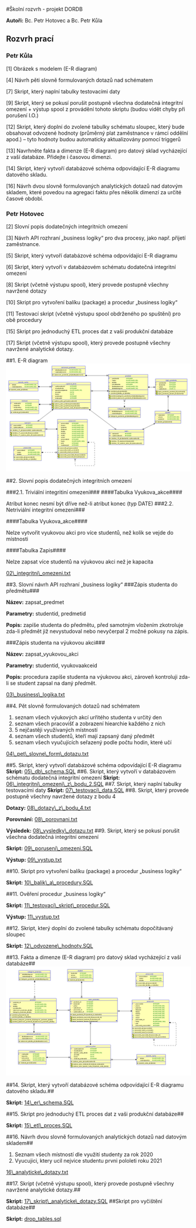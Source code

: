 #Školní rozvrh - projekt DORDB

**Autoři:** Bc. Petr Hotovec a Bc. Petr Kůla

## Rozvrh prací ##

### Petr Kůla ###
[1] Obrázek s modelem (E-R diagram)

[4] Návrh pěti slovně formulovaných dotazů nad schématem

[7] Skript, který naplní tabulky testovacími daty

[9] Skript, který se pokusí porušit postupně všechna dodatečná integritní omezení + výstup spool z provádění tohoto skriptu (budou vidět chyby při porušení I.O.)

[12] Skript, který doplní do zvolené tabulky schématu sloupec, který bude obsahovat odvozené hodnoty (průměrný plat zaměstnance v rámci oddělní apod.) – tyto hodnoty budou automaticky aktualizovány pomocí triggerů

[13] Navrhněte fakta a dimenze (E-R diagram) pro datový sklad vycházející z vaší databáze. Přidejte i časovou dimenzi.

[14] Skript, který vytvoří databázové schéma odpovídající E-R diagramu datového skladu.

[16] Návrh dvou slovně formulovaných analytických dotazů nad datovým skladem, které povedou na agregaci faktu přes několik dimenzí za určité časové období.


### Petr Hotovec ###
[2] Slovní popis dodatečných integritních omezení

[3] Návrh API rozhraní „business logiky“ pro dva procesy, jako např. přijetí zaměstnance.

[5] Skript, který vytvoří databázové schéma odpovídající E-R diagramu

[6] Skript, který vytvoří v databázovém schématu dodatečná integritní omezení

[8] Skript (včetně výstupu spool), který provede postupně všechny navržené dotazy

[10] Skript pro vytvoření balíku (package) a procedur „business logiky“

[11] Testovací skript (včetně výstupu spool obdrženého po spuštění) pro obě procedury

[15] Skript pro jednoduchý ETL proces dat z vaši produkční databáze

[17] Skript (včetně výstupu spool), který provede postupně všechny navržené analytické dotazy.

##1. E-R diagram
![ERdiagram](01_ER_model.PNG)

##2. Slovní popis dodatečných integritních omezení

###2.1. Triviální integritiní omezení###
####Tabulka Vyukova_akce####

Atribut konec nesmí být dříve než-li atribut konec (typ DATE)
###2.2. Netriviální integritní omezení###

####Tabulka Vyukova_akce####

Nelze vytvořit vyukovou akci pro více studentů, než kolik se vejde do místnosti

####Tabulka Zapis####

Nelze zapsat více studentů na výukovou akci než je kapacita

[02\\_integritni\\_omezeni.txt](02_integritni_omezeni.txt)

##3. Slovní návrh API rozhraní „business logiky“
###Zápis studenta do předmětu###

**Název:** zapsat\_predmet

**Parametry:** studentid, predmetid

**Popis:** zapíše studenta do předmětu, před samotným vložením zkotroluje zda-li předmět již nevystudoval nebo nevyčerpal 2 možné pokusy na zápis.


###Zápis studenta na výukovou akci###

**Název:** zapsat\_vyukovou\_akci

**Parametry:** studentid, vyukovaakceid

**Popis:** procedura zapíše studenta na výukovou akci, zároveň kontroluji zda-li se student zapsal na daný předmět.


[03\\_business\\_logika.txt](03_business_logika.txt)

##4. Pět slovně formulovaných dotazů nad schématem
1. seznam všech výukových akcí urřitého studenta v určitý den
2. seznam všech pracovišť a zobrazení hiearchie každého z nich
3. 5 nejčastěji využívaných místností
4. seznam všech studentů, kteří mají zapsaný daný předmět
5. seznam všech vyučujících seřazený podle počtu hodin, které učí

[04\\_pet\\_slovne\\_form\\_dotazu.txt](04_pet_slovne_form_dotazu.txt)


##5. Skript, který vytvoří databázové schéma odpovídající E-R diagramu
**Skript:** [05\\_db\\_schema.SQL](05_db_schema.SQL)
##6. Skript, který vytvoří v databázovém schématu dodatečná integritní omezení
**Skript:** [06\\_integritni\\_omezeni\\_z\\_bodu_2.SQL](06_integritni_omezeni_z_bodu_2.SQL)
##7. Skript, který naplní tabulky testovacími daty
**Skript:** [07\\_testovaci\\_data.SQL](07_testovaci_data.SQL)
##8. Skript, který provede postupně všechny navržené dotazy z bodu 4

**Dotazy:** [08\\_dotazy\\_z\\_bodu_4.txt](08_dotazy_z_bodu_4.txt)

**Porovnání:** [08\\_porovnani.txt](08_porovnani.txt)

**Výsledek:** [08\\_vysledky\\_dotazu.txt](08_vysledky_dotazu.txt)
##9. Skript, který se pokusí porušit všechna dodatečná integritní omezení

**Skript:** [09\\_poruseni\\_omezeni.SQL](09_poruseni_omezeni.SQL)

**Výstup:** [09\\_vystup.txt](09_vystup.txt)

##10. Skript pro vytvoření balíku (package) a procedur „business logiky“

**Skript:** [10\\_balik\\_a\\_procedury.SQL](10_balik_a_procedury.SQL)

##11. Ověření procedur „business logiky“

**Skript:** [11\\_testovaci\\_skript\\_procedur.SQL](11_testovaci_skript_procedur.SQL)

**Výstup:** [11\\_vystup.txt](11_vystup.txt)

##12. Skript, který doplní do zvolené tabulky schématu dopočítávaný sloupec

**Skript:** [12\\_odvozene\\_hodnoty.SQL](12_odvozene_hodnoty.SQL)

##13. Fakta a dimenze (E-R diagram) pro datový sklad vycházející z vaší databáze##
![ERdiagram](13_ER_model_datovy_sklad.PNG)

##14. Skript, který vytvoří databázové schéma odpovídající E-R diagramu datového skladu.##

**Skript:** [14\\_er\\_schema.SQL](14_er_schema.SQL)

##15. Skript pro jednoduchý ETL proces dat z vaši produkční databáze##

**Skript:** [15\\_etl\\_proces.SQL](15_etl_proces.SQL)

##16. Návrh dvou slovně formulovaných analytických dotazů nad datovým skladem##

1. Seznam všech místností dle využití studenty za rok 2020
2. Vyucujici, ktery ucil nejvice studentu prvni pololeti roku 2021

[16\\_analyticke\\_dotazy.txt](16_analyticke_dotazy.txt)

##17. Skript (včetně výstupu spool), který provede postupně všechny navržené analytické dotazy.##

**Skript:** [17\\_skript\\_analyticke\\_dotazy.SQL](17_skript_analyticke_dotazy.SQL)
##Skript pro vyčištění databáze##

**Skript:** [drop_tables.sql](../drop_tables.sql)